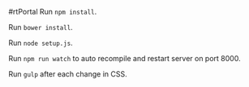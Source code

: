 #rtPortal
Run `npm install`.

Run `bower install`. 

Run `node setup.js`.

Run `npm run watch` to auto recompile and restart server on port 8000.

Run `gulp` after each change in CSS.
